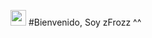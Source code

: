 <img src="https://github.githubassets.com/images/mona-whisper.gif" width="25px"> #Bienvenido, Soy zFrozz ^^
